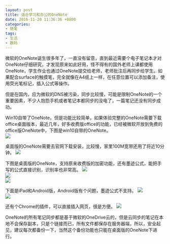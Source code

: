 ```yaml
---
layout: post
title: 适合学习和办公的OneNote
date: 2016-11-20 11:36:36 +0800
categories:
- 随笔
tags:
- 生活
- 数码
---
```


微软的OneNote诞生很多年了，一直没有留意，直到最近需要个电子笔记本才对OneNote仔细研究，才发现原来如此好用，怪不得有的国外老师上课都使用OneNote，学生作业也通过OneNote提交给老师，老师批注后再同步给学生。如果配合surface的触摸笔，完全就像在A4纸上一样，在任意位置可以添加备注，使用荧光笔标记，插入公式等操作。

但是在国内，应为微软的DNS被污染，同步比较慢，可能是限制OneNote的一个重要因素，不少人抱怨手机或者笔记本都同步的没电了，一篇笔记还没有同步成功。

Win10自带了OneNote，但是功能比较简单，如果体验完整的OneNote需要下载office桌面版本，最近几年，好多收费版office的功能，已经被微软开放到免费的office版OneNote中，下图是win10自带的OneNote。    
![](https://github.com/bh3nvn/bh3nvn.github.io/raw/master/image/2016/2016-11-20-00.png)     	

桌面版的OneNote需要去官网下载安装，比较慢，家里100M宽带还用了将近10分钟。
![](https://github.com/bh3nvn/bh3nvn.github.io/raw/master/image/2016/2016-11-20-01.png)     	

下图是桌面版的OneNote，支持原来收费版的加密功能，还有墨迹公式，能把手写的公式直接识别，识别率也非常高。
![](https://github.com/bh3nvn/bh3nvn.github.io/raw/master/image/2016/2016-11-20-02.png)     	
![](https://github.com/bh3nvn/bh3nvn.github.io/raw/master/image/2016/2016-11-20-03.png)     	
![](https://github.com/bh3nvn/bh3nvn.github.io/raw/master/image/2016/2016-11-20-04.png)     	

下面是iPad和Android版，Android版有个问题，墨迹公式不支持。
![](https://github.com/bh3nvn/bh3nvn.github.io/raw/master/image/2016/2016-11-20-05.png)     	
![](https://github.com/bh3nvn/bh3nvn.github.io/raw/master/image/2016/2016-11-20-06.png)     	

还有个Chrome的插件，可以直接插入网页，很是方便。
![](https://github.com/bh3nvn/bh3nvn.github.io/raw/master/image/2016/2016-11-20-07.png)     	

OneNote的所有笔记同步都是基于微软的OneDrive云的，但是云同步的笔记在本地不会保存副本，只是个链接而已，所有文件都保存在服务器端，所以，安全起见，建议每次都备份一下，当然这个备份功能也只能在桌面版的OneNote下进行。
	
 	
